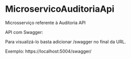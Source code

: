 # MicroservicoAuditoriaApi
Microsserviço referente à Auditoria API

<p>API com Swagger: </p>
<p>Para visualizá-lo basta adicionar /swagger no final da URL. </p>
<p>Exemplo: https://localhost:5004/swagger/ </p>
